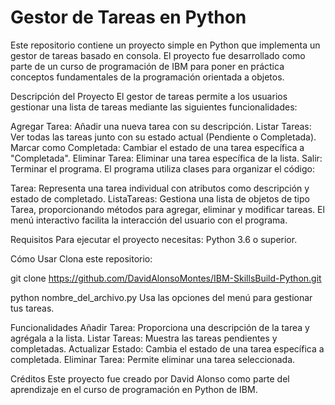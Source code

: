 # Gestor de Tareas en Python

Este repositorio contiene un proyecto simple en Python que implementa un gestor de tareas basado en consola. El proyecto fue desarrollado como parte de un curso de programación de IBM para poner en práctica conceptos fundamentales de la programación orientada a objetos.

Descripción del Proyecto
El gestor de tareas permite a los usuarios gestionar una lista de tareas mediante las siguientes funcionalidades:

Agregar Tarea: Añadir una nueva tarea con su descripción.
Listar Tareas: Ver todas las tareas junto con su estado actual (Pendiente o Completada).
Marcar como Completada: Cambiar el estado de una tarea específica a "Completada".
Eliminar Tarea: Eliminar una tarea específica de la lista.
Salir: Terminar el programa.
El programa utiliza clases para organizar el código:

Tarea: Representa una tarea individual con atributos como descripción y estado de completado.
ListaTareas: Gestiona una lista de objetos de tipo Tarea, proporcionando métodos para agregar, eliminar y modificar tareas.
El menú interactivo facilita la interacción del usuario con el programa.

Requisitos
Para ejecutar el proyecto necesitas:
Python 3.6 o superior.

Cómo Usar
Clona este repositorio:

git clone https://github.com/DavidAlonsoMontes/IBM-SkillsBuild-Python.git



python nombre_del_archivo.py
Usa las opciones del menú para gestionar tus tareas.

Funcionalidades
Añadir Tarea: Proporciona una descripción de la tarea y agrégala a la lista.
Listar Tareas: Muestra las tareas pendientes y completadas.
Actualizar Estado: Cambia el estado de una tarea específica a completada.
Eliminar Tarea: Permite eliminar una tarea seleccionada.

Créditos
Este proyecto fue creado por David Alonso como parte del aprendizaje en el curso de programación en Python de IBM.
